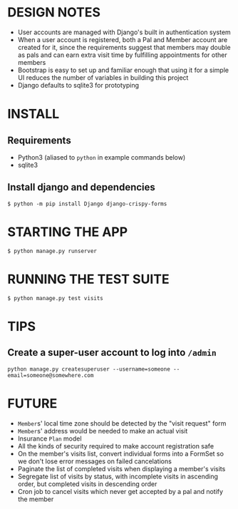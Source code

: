 # DESIGN NOTES

* User accounts are managed with Django's built in authentication system
* When a user account is registered, both a Pal and Member account are created for it, since the requirements suggest that members may double as pals and can earn extra visit time by fulfilling appointments for other members
* Bootstrap is easy to set up and familiar enough that using it for a simple UI reduces the number of variables in building this project
* Django defaults to sqlite3 for prototyping


# INSTALL

## Requirements

  * Python3 (aliased to `python` in example commands below)
  * sqlite3

## Install django and dependencies

    $ python -m pip install Django django-crispy-forms


# STARTING THE APP

    $ python manage.py runserver


# RUNNING THE TEST SUITE

    $ python manage.py test visits


# TIPS

## Create a super-user account to log into `/admin`

    python manage.py createsuperuser --username=someone --email=someone@somewhere.com


# FUTURE

* `Member`s' local time zone should be detected by the "visit request" form
* `Member`s' address would be needed to make an actual visit
* Insurance `Plan` model
* All the kinds of security required to make account registration safe
* On the member's visits list, convert individual forms into a FormSet so we don't lose error messages on failed cancelations
* Paginate the list of completed visits when displaying a member's visits
* Segregate list of visits by status, with incomplete visits in ascending order, but completed visits in descending order
* Cron job to cancel visits which never get accepted by a pal and notify the member
